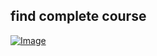 ## find complete course  

[![Image](https://github.com/yankils/Simple-DevOps-Project/blob/master/Devops_course.PNG "DevOps Project - CI/CD with Jenkins Ansible Docker Kubernetes ")](https://www.udemy.com/course/valaxy-devops/?referralCode=8147A5CF4C8C7D9E253F)
